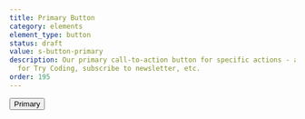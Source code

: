 ```yaml
---
title: Primary Button
category: elements
element_type: button
status: draft
value: s-button-primary
description: Our primary call-to-action button for specific actions - apply, register
  for Try Coding, subscribe to newsletter, etc.
order: 195
---
```

<button class="s-button s-button-primary">Primary</button>